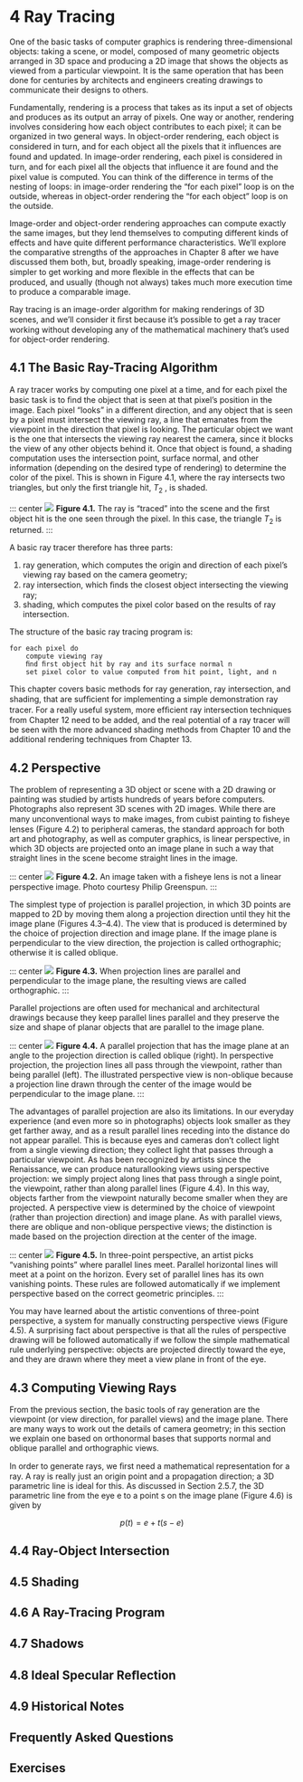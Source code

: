 # 4 Ray Tracing

One of the basic tasks of computer graphics is rendering three-dimensional objects: taking a scene, or model, composed of many geometric objects arranged in 3D space and producing a 2D image that shows the objects as viewed from a particular viewpoint. It is the same operation that has been done for centuries by architects and engineers creating drawings to communicate their designs to others.

Fundamentally, rendering is a process that takes as its input a set of objects and produces as its output an array of pixels. One way or another, rendering involves considering how each object contributes to each pixel; it can be organized in two general ways. In object-order rendering, each object is considered in turn, and for each object all the pixels that it inﬂuences are found and updated. In image-order rendering, each pixel is considered in turn, and for each pixel all the objects that inﬂuence it are found and the pixel value is computed. You can think of the difference in terms of the nesting of loops: in image-order rendering the “for each pixel” loop is on the outside, whereas in object-order rendering the “for each object” loop is on the outside.

Image-order and object-order rendering approaches can compute exactly the same images, but they lend themselves to computing different kinds of effects and have quite different performance characteristics. We’ll explore the comparative strengths of the approaches in Chapter 8 after we have discussed them both, but, broadly speaking, image-order rendering is simpler to get working and more ﬂexible in the effects that can be produced, and usually (though not always) takes much more execution time to produce a comparable image.

Ray tracing is an image-order algorithm for making renderings of 3D scenes, and we’ll consider it ﬁrst because it’s possible to get a ray tracer working without developing any of the mathematical machinery that’s used for object-order rendering.

## 4.1 The Basic Ray-Tracing Algorithm

A ray tracer works by computing one pixel at a time, and for each pixel the basic task is to ﬁnd the object that is seen at that pixel’s position in the image. Each pixel “looks” in a different direction, and any object that is seen by a pixel must intersect the viewing ray, a line that emanates from the viewpoint in the direction that pixel is looking. The particular object we want is the one that intersects the viewing ray nearest the camera, since it blocks the view of any other objects behind it. Once that object is found, a shading computation uses the intersection point, surface normal, and other information (depending on the desired type of rendering) to determine the color of the pixel. This is shown in Figure 4.1, where the ray intersects two triangles, but only the ﬁrst triangle hit, $T_2$ , is shaded.

::: center
![](../images/4_1.png)
**Figure 4.1.** The ray is “traced” into the scene and the ﬁrst object hit is the one seen through the pixel. In this case, the triangle $T_2$ is returned.
:::

A basic ray tracer therefore has three parts:

1. ray generation, which computes the origin and direction of each pixel’s viewing ray based on the camera geometry;
2. ray intersection, which ﬁnds the closest object intersecting the viewing ray;
3. shading, which computes the pixel color based on the results of ray intersection.

The structure of the basic ray tracing program is:

```
for each pixel do
    compute viewing ray
    ﬁnd ﬁrst object hit by ray and its surface normal n
    set pixel color to value computed from hit point, light, and n
```

This chapter covers basic methods for ray generation, ray intersection, and shading, that are sufﬁcient for implementing a simple demonstration ray tracer. For a really useful system, more efﬁcient ray intersection techniques from Chapter 12 need to be added, and the real potential of a ray tracer will be seen with the more advanced shading methods from Chapter 10 and the additional rendering techniques from Chapter 13.

## 4.2 Perspective

The problem of representing a 3D object or scene with a 2D drawing or painting was studied by artists hundreds of years before computers. Photographs also represent 3D scenes with 2D images. While there are many unconventional ways to make images, from cubist painting to ﬁsheye lenses (Figure 4.2) to peripheral cameras, the standard approach for both art and photography, as well as computer graphics, is linear perspective, in which 3D objects are projected onto an image plane in such a way that straight lines in the scene become straight lines in the image.

::: center
![](../images/4_2.png)
**Figure 4.2.** An image taken with a ﬁsheye lens is not a linear perspective image. Photo courtesy Philip Greenspun.
:::

The simplest type of projection is parallel projection, in which 3D points are mapped to 2D by moving them along a projection direction until they hit the image plane (Figures 4.3–4.4). The view that is produced is determined by the choice of projection direction and image plane. If the image plane is perpendicular to the view direction, the projection is called orthographic; otherwise it is called oblique.

::: center
![](../images/4_3.png)
**Figure 4.3.** When projection lines are parallel and perpendicular to the image plane, the resulting views are called orthographic.
:::

Parallel projections are often used for mechanical and architectural drawings because they keep parallel lines parallel and they preserve the size and shape of planar objects that are parallel to the image plane.

::: center
![](../images/4_4.png)
**Figure 4.4.** A parallel projection that has the image plane at an angle to the projection direction is called oblique (right). In perspective projection, the projection lines all pass through the viewpoint, rather than being parallel (left). The illustrated perspective view is non-oblique because a projection line drawn through the center of the image would be perpendicular to the image plane.
:::

The advantages of parallel projection are also its limitations. In our everyday experience (and even more so in photographs) objects look smaller as they get farther away, and as a result parallel lines receding into the distance do not appear parallel. This is because eyes and cameras don’t collect light from a single viewing direction; they collect light that passes through a particular viewpoint. As has been recognized by artists since the Renaissance, we can produce naturallooking views using perspective projection: we simply project along lines that pass through a single point, the viewpoint, rather than along parallel lines (Figure 4.4). In this way, objects farther from the viewpoint naturally become smaller when they are projected. A perspective view is determined by the choice of viewpoint (rather than projection direction) and image plane. As with parallel views, there are oblique and non-oblique perspective views; the distinction is made based on the projection direction at the center of the image.

::: center
![](../images/4_5.png)
**Figure 4.5.** In three-point perspective, an artist picks “vanishing points” where parallel lines meet. Parallel horizontal lines will meet at a point on the horizon. Every set of parallel lines has its own vanishing points. These rules are followed automatically if we implement perspective based on the correct geometric principles.
:::

You may have learned about the artistic conventions of three-point perspective, a system for manually constructing perspective views (Figure 4.5). A surprising fact about perspective is that all the rules of perspective drawing will be followed automatically if we follow the simple mathematical rule underlying perspective: objects are projected directly toward the eye, and they are drawn where they meet a view plane in front of the eye.

## 4.3 Computing Viewing Rays

From the previous section, the basic tools of ray generation are the viewpoint (or view direction, for parallel views) and the image plane. There are many ways to work out the details of camera geometry; in this section we explain one based on orthonormal bases that supports normal and oblique parallel and orthographic views.

In order to generate rays, we ﬁrst need a mathematical representation for a ray. A ray is really just an origin point and a propagation direction; a 3D parametric line is ideal for this. As discussed in Section 2.5.7, the 3D parametric line from the eye e to a point s on the image plane (Figure 4.6) is given by

$$
p(t) = e +t(s-e)
$$

## 4.4 Ray-Object Intersection

## 4.5 Shading

## 4.6 A Ray-Tracing Program

## 4.7 Shadows

## 4.8 Ideal Specular Reﬂection

## 4.9 Historical Notes

## Frequently Asked Questions

## Exercises